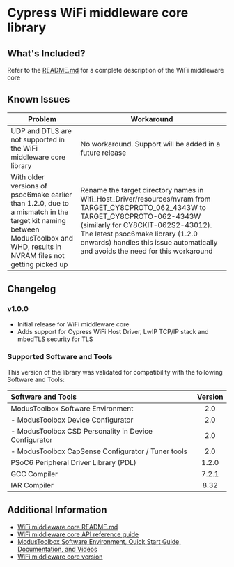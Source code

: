 # Cypress WiFi middleware core library

## What's Included?
Refer to the [README.md](./README.md) for a complete description of the WiFi middleware core

## Known Issues
| Problem | Workaround |
| ------- | ---------- |
| UDP and DTLS are not supported in the WiFi middleware core library | No workaround. Support will be added in a future release |
| With older versions of psoc6make earlier than 1.2.0, due to a mismatch in the target kit naming between ModusToolbox and WHD, results in NVRAM files not getting picked up | Rename the target directory names in Wifi_Host_Driver/resources/nvram from TARGET_CY8CPROTO_062_4343W to TARGET_CY8CPROTO-062-4343W (similarly for CY8CKIT-062S2-43012). The latest psoc6make library (1.2.0 onwards) handles this issue automatically and avoids the need for this workaround |

## Changelog
### v1.0.0
* Initial release for WiFi middleware core
* Adds support for Cypress WiFi Host Driver, LwIP TCP/IP stack and mbedTLS security for TLS

### Supported Software and Tools
This version of the library was validated for compatibility with the following Software and Tools:

| Software and Tools                                      | Version |
| :---                                                    | :----:  |
| ModusToolbox Software Environment                       | 2.0     |
| - ModusToolbox Device Configurator                      | 2.0     |
| - ModusToolbox CSD Personality in Device Configurator   | 2.0     |
| - ModusToolbox CapSense Configurator / Tuner tools      | 2.0     |
| PSoC6 Peripheral Driver Library (PDL)                   | 1.2.0   |
| GCC Compiler                                            | 7.2.1   |
| IAR Compiler                                            | 8.32    |

## Additional Information
* [WiFi middleware core README.md](./README.md)
* [WiFi middleware core API reference guide](https://cypresssemiconductorco.github.io/wifi-mw-core/api_reference_manual/html/index.html)
* [ModusToolbox Software Environment, Quick Start Guide, Documentation, and Videos](https://www.cypress.com/products/modustoolbox-software-environment)
* [WiFi middleware core version](./version.txt)
